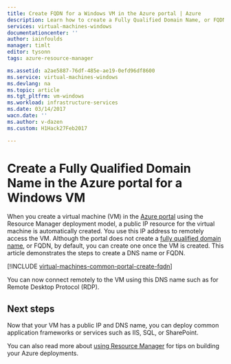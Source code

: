 ```yaml
---
title: Create FQDN for a Windows VM in the Azure portal | Azure
description: Learn how to create a Fully Qualified Domain Name, or FQDN, for a Resource Manager based virtual machine in the Azure portal.
services: virtual-machines-windows
documentationcenter: ''
author: iainfoulds
manager: timlt
editor: tysonn
tags: azure-resource-manager

ms.assetid: a2ae5887-76df-485e-ae19-0efd96df8600
ms.service: virtual-machines-windows
ms.devlang: na
ms.topic: article
ms.tgt_pltfrm: vm-windows
ms.workload: infrastructure-services
ms.date: 03/14/2017
wacn.date: ''
ms.author: v-dazen
ms.custom: H1Hack27Feb2017

---
```

# Create a Fully Qualified Domain Name in the Azure portal for a Windows VM

When you create a virtual machine (VM) in the [Azure portal](https://portal.azure.cn) using the Resource Manager deployment model, a public IP resource for the virtual machine is automatically created. You use this IP address to remotely access the VM. Although the portal does not create a [fully qualified domain name](https://en.wikipedia.org/wiki/Fully_qualified_domain_name), or FQDN, by default, you can create one once the VM is created. This article demonstrates the steps to create a DNS name or FQDN.

[!INCLUDE [virtual-machines-common-portal-create-fqdn](../../../includes/virtual-machines-common-portal-create-fqdn.md)]

You can now connect remotely to the VM using this DNS name such as for Remote Desktop Protocol (RDP).

## Next steps
Now that your VM has a public IP and DNS name, you can deploy common application frameworks or services such as IIS, SQL, or SharePoint.

You can also read more about [using Resource Manager](../../azure-resource-manager/resource-group-overview.md) for tips on building your Azure deployments.
